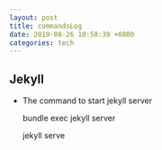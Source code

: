 ```yaml
---
layout: post
title: commandsLog
date: 2019-08-26 10:50:39 +0800
categories: tech
---
```



## Jekyll 

* The command to start jekyll server

	bundle exec jekyll server

	jekyll serve